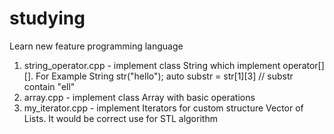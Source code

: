 # studying
Learn new feature programming language
1. string_operator.cpp - implement class String which implement operator[][]. 
	For Example String str("hello"); auto substr = str[1][3] // substr contain "ell"
2. array.cpp - implement class Array with basic operations
3. my_iterator.cpp - implement Iterators for custom structure Vector of Lists. 
	It would be correct use for STL algorithm
